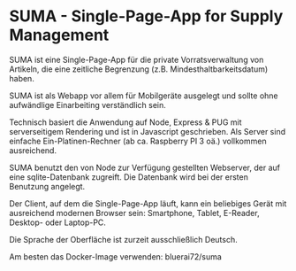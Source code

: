 # SUMA - Single-Page-App for Supply Management

SUMA ist eine Single-Page-App für die private Vorratsverwaltung von Artikeln, die eine zeitliche Begrenzung (z.B. Mindesthaltbarkeitsdatum) haben. 

SUMA ist als Webapp vor allem für Mobilgeräte ausgelegt und sollte ohne aufwändlige Einarbeiting verständlich sein.

Technisch basiert die Anwendung auf Node, Express & PUG mit serverseitigem Rendering und ist in Javascript geschrieben. Als Server sind einfache Ein-Platinen-Rechner (ab ca. Raspberry PI 3 oä.) vollkommen ausreichend.

SUMA benutzt den von Node zur Verfügung gestellten Webserver, der auf eine sqlite-Datenbank zugreift. Die Datenbank wird bei der ersten Benutzung angelegt. 

Der Client, auf dem die Single-Page-App läuft, kann ein beliebiges Gerät mit ausreichend modernen Browser sein: Smartphone, Tablet, E-Reader, Desktop- oder Laptop-PC. 

Die Sprache der Oberfläche ist zurzeit ausschließlich Deutsch.

Am besten das Docker-Image verwenden: bluerai72/suma
